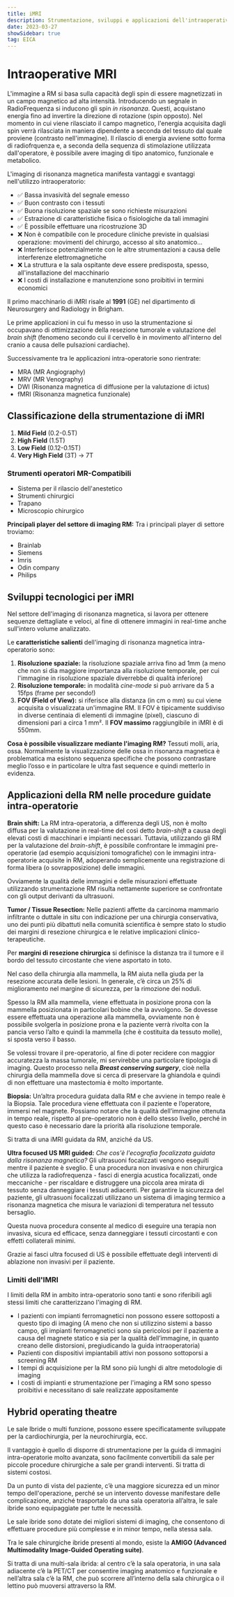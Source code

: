 ```yaml
---
title: iMRI
description: Strumentazione, sviluppi e applicazioni dell'intraoperative magnetic resonance imaging 
date: 2023-03-27
showSidebar: true
tag: EICA
--- 
```

# Intraoperative MRI

L'immagine a RM si basa sulla capacità degli spin di essere magnetizzati in un campo magnetico ad alta intensità. 
Introducendo un segnale in RadioFrequenza si inducono gli spin *in risonanza*. Questi, acquistano energia fino ad invertire la direzione di rotazione (spin opposto). Nel momento in cui viene rilasciato il campo magnetico, l'energia acquisita dagli spin verrà rilasciata in maniera dipendente a seconda del tessuto dal quale proviene (contrasto nell'immagine). Il rilascio di energia avviene sotto forma di radiofrquenza e, a seconda della sequenza di stimolazione utilizzata dall'operatore, è possibile avere imaging di tipo anatomico, funzionale e metabolico. 

L'imaging di risonanza magnetica manifesta vantaggi e svantaggi nell'utilizzo intraoperatorio: 
- ✅ Bassa invasività del segnale emesso
- ✅ Buon contrasto con i tessuti
- ✅ Buona risoluzione spaziale se sono richieste misurazioni
- ✅ Estrazione di caratteristiche fisica o fisiologiche da tali immagini
- ✅ È possibile effettuare una ricostruzione 3D
- ❌ Non è compatibile con le procedure cliniche previste in qualsiasi operazione: movimenti del chirurgo, accesso al sito anatomico... 
- ❌ Interferisce potenzialmente con le altre strumentazioni a causa delle interferenze elettromagnetiche
- ❌ La struttura e la sala ospitante deve essere predisposta, spesso, all'installazione del macchinario
- ❌ I costi di installazione e manutenzione sono proibitivi in termini economici

Il primo macchinario di iMRI risale al **1991** (GE) nel dipartimento di Neurosurgery and Radiology in Brigham. 

Le prime applicazioni in cui fu messo in uso la strumentazione si occupavano di ottimizzazione della resezione tumorale e valutazione del *brain shift* (fenomeno secondo cui il cervello è in movimento all'interno del cranio a causa delle pulsazioni cardiache). 

Successivamente tra le applicazioni intra-operatorie sono rientrate: 
- MRA (MR Angiography)
- MRV (MR Venography)
- DWI (Risonanza magnetica di diffusione per la valutazione di ictus)
- fMRI (Risonanza magnetica funzionale)

## Classificazione della strumentazione di iMRI
1. **Mild Field** (0.2-0.5T)
2. **High Field** (1.5T)
3. **Low Field** (0.12-0.15T)
4. **Very High Field** (3T) -> 7T

### Strumenti operatori MR-Compatibili
- Sistema per il rilascio dell'anestetico
- Strumenti chirurgici
- Trapano
- Microscopio chirurgico

**Principali player del settore di imaging RM:**
Tra i principali player di settore troviamo: 
- Brainlab
- Siemens
- Imris
- Odin company
- Philips

## Sviluppi tecnologici per iMRI

Nel settore dell'imaging di risonanza magnetica, si lavora per ottenere sequenze dettagliate e veloci, al fine di ottenere immagini in real-time anche sull'intero volume analizzato. 

Le **caratteristiche salienti** dell'imaging di risonanza magnetica intra-operatorio sono: 
1. **Risoluzione spaziale:** la risoluzione spaziale arriva fino ad 1mm (a meno che non si dia maggiore importanza alla risoluzione temporale, per cui l'immagine in risoluzione spaziale diverrebbe di qualità inferiore)
2. **Risoluzione temporale:** in modalità *cine-mode* si può arrivare da 5 a 15fps (frame per secondo!)
3. **FOV (Field of View):** si riferisce alla distanza (in cm o mm) su cui viene acquisita o visualizzata un'immagine RM. Il FOV è tipicamente suddiviso in diverse centinaia di elementi di immagine (pixel), ciascuno di dimensioni pari a circa 1 mm². Il **FOV massimo** raggiungibile in iMRI è di 550mm. 

**Cosa è possibile visualizzare mediante l'imaging RM?** 
Tessuti molli, aria, ossa. Normalmente la visualizzazione delle ossa in risonanza magnetica è problematica ma esistono sequenza specifiche che possono contrastare meglio l’osso e in particolare le ultra fast sequence e quindi metterlo in evidenza.

## Applicazioni della RM nelle procedure guidate intra-operatorie

**Brain shift:**
La RM intra-operatoria, a differenza degli US, non è molto diffusa per la valutazione in real-time del così detto *brain-shift* a causa degli elevati costi di macchinari e impianti necessari. Tuttavia, utilizzando gli RM per la valutazione del *brain-shift*, è possibile confrontare le immagini pre-operatorie (ad esempio acquisizioni tomografiche) con le immagini intra-operatorie acquisite in RM, adoperando semplicemente una registrazione di forma libera (o sovrapposizione) delle immagini. 

Ovviamente la qualità delle immagini e delle misurazioni effettuate utilizzando strumentazione RM risulta nettamente superiore se confrontate con gli output derivanti da ultrasuoni. 

**Tumor / Tissue Resection:**
Nelle pazienti affette da carcinoma mammario infiltrante o duttale in situ con indicazione per una chirurgia conservativa, uno dei punti più dibattuti nella comunità scientifica è sempre stato lo studio dei margini di resezione chirurgica e le relative implicazioni clinico-terapeutiche. 

Per **margini di resezione chirurgica** si definisce la distanza tra il tumore e il bordo del tessuto circostante che viene asportato in toto.

Nel caso della chirurgia alla mammella, la RM aiuta nella giuda per la resezione accurata delle lesioni. In generale, c’è circa un 25% di miglioramento nel margine di sicurezza, per la rimozione dei noduli.

Spesso la RM alla mammella, viene effettuata in posizione prona con la mammella posizionata in particolari bobine che la avvolgono. Se dovesse essere effettuata una operazione alla mammella, ovviamente non è possibile svolgerla in posizione prona e la paziente verrà rivolta con la pancia verso l’alto e quindi la mammella (che è costituita da tessuto molle), si sposta verso il basso. 

Se volessi trovare il pre-operatorio, al fine di poter recidere con maggior accuratezza la massa tumorale, mi servirebbe una particolare tipologia di imaging. Questo processo nella ***Breast conserving surgery***, cioè nella chirurgia della mammella dove si cerca di preservare la ghiandola e quindi di non effettuare una mastectomia è molto importante.

**Biopsia:**
Un’altra procedura guidata dalla RM e che avviene in tempo reale è la Biopsia. Tale procedura viene effettuata con il paziente e l’operatore, immersi nel magnete. Possiamo notare che la qualità dell’immagine ottenuta in tempo reale, rispetto al pre-operatorio non è dello stesso livello, perché in questo caso è necessario dare la priorità alla risoluzione temporale.

Si tratta di una iMRI guidata da RM, anziché da US.

**Ultra focused US MRI guided:**
*Che cos'è l'ecografia focalizzata guidata dalla risonanza magnetica?*
Gli ultrasuoni focalizzati vengono eseguiti mentre il paziente è sveglio. È una procedura non invasiva e non chirurgica che utilizza la radiofrequenza - fasci di energia acustica focalizzati, onde meccaniche - per riscaldare e distruggere una piccola area mirata di tessuto senza danneggiare i tessuti adiacenti. Per garantire la sicurezza del paziente, gli ultrasuoni focalizzati utilizzano un sistema di imaging termico a risonanza magnetica che misura le variazioni di temperatura nel tessuto bersaglio.

Questa nuova procedura consente al medico di eseguire una terapia non invasiva, sicura ed efficace, senza danneggiare i tessuti circostanti e con effetti collaterali minimi.

Grazie ai fasci ultra focused di US è possibile effettuate degli interventi di ablazione non invasivi per il paziente. 

### Limiti dell'IMRI

I limiti della RM in ambito intra-operatorio sono tanti e sono riferibili agli stessi limiti che caratterizzano l'imaging di RM. 
- I pazienti con impianti ferromagnetici non possono essere sottoposti a questo tipo di imaging (A meno che non si utilizzino sistemi a basso campo, gli impianti ferromagnetici sono sia pericolosi per il paziente a causa del magnete statico e sia per la qualità dell’immagine, in quanto creano delle distorsioni, pregiudicando la guida intraoperatoria)
- Pazienti con dispositivi impiantabili attivi non possono sottoporsi a screening RM
- I tempi di acquisizione per la RM sono più lunghi di altre metodologie di imaging
- I costi di impianti e strumentazione per l'imaging a RM sono spesso proibitivi e necessitano di sale realizzate appositamente

## Hybrid operating theatre
Le sale Ibride o multi funzione, possono essere specificatamente sviluppate per la cardiochirurgia, per la neurochirurgia, ecc. 

Il vantaggio è quello di disporre di strumentazione per la guida di immagini intra-operatorie molto avanzata, sono facilmente convertibili da sale per piccole procedure chirurgiche a sale per grandi interventi. Si tratta di sistemi costosi.

Da un punto di vista del paziente, c’è una maggiore sicurezza ed un minor tempo dell'operazione, perché se un intervento dovesse manifestare delle complicazione, anziché trasportalo da una sala operatoria all’altra, le sale ibride sono equipaggiate per tutte le necessità.

Le sale ibride sono dotate dei migliori sistemi di imaging, che consentono di effettuare procedure più complesse e in minor tempo, nella stessa sala.

Tra le sale chirurgiche ibride presenti al mondo, esiste la **AMIGO (Advanced Multimodality Image-Guided Operating suite)**.

Si tratta di una multi-sala ibrida: al centro c’è la sala operatoria, in una sala adiacente c’è la PET/CT per consentire imaging anatomico e funzionale e nell’altra sala c’è la RM, che può scorrere all’interno della sala chirurgica o il lettino può muoversi attraverso la RM.
